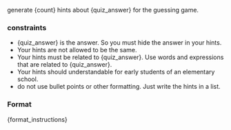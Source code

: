 generate {count} hints about {quiz_answer} for the guessing game.

### constraints
- {quiz_answer} is the answer. So you must hide the answer in your hints.
- Your hints are not allowed to be the same.
- Your hints must be related to {quiz_answer}. Use words and expressions that are related to {quiz_answer}.
- Your hints should understandable for early students of an elementary school.
- do not use bullet points or other formatting. Just write the hints in a list.

### Format
{format_instructions}